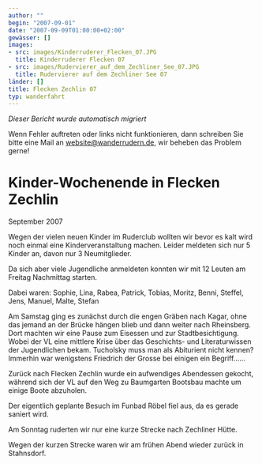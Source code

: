 ```yaml
---
author: ""
begin: "2007-09-01"
date: "2007-09-09T01:00:00+02:00"
gewässer: []
images:
- src: images/Kinderruderer_Flecken_07.JPG
  title: Kinderruderer Flecken 07
- src: images/Rudervierer_auf_dem_Zechliner_See_07.JPG
  title: Rudervierer auf dem Zechliner See 07
länder: []
title: Flecken Zechlin 07
typ: wanderfahrt
---
```



*Dieser Bericht wurde automatisch migriert*

Wenn Fehler auftreten oder links nicht funktionieren, dann schreiben Sie bitte eine Mail an website@wanderrudern.de, wir beheben das Problem gerne!



# Kinder-Wochenende in Flecken Zechlin


September 2007

Wegen der vielen neuen Kinder im Ruderclub wollten wir bevor es kalt wird noch einmal eine Kinderveranstaltung machen. Leider meldeten sich nur 5 Kinder an, davon nur 3 Neumitglieder.

Da sich aber viele Jugendliche anmeldeten konnten wir mit 12 Leuten am Freitag Nachmittag starten.

Dabei waren: Sophie, Lina, Rabea, Patrick, Tobias, Moritz, Benni, Steffel, Jens, Manuel, Malte, Stefan

Am Samstag ging es zunächst durch die engen Gräben nach Kagar, ohne das jemand an der Brücke hängen blieb und dann weiter nach Rheinsberg. Dort machten wir eine Pause zum Eisessen und zur Stadtbesichtigung. Wobei der VL eine mittlere Krise über das Geschichts- und Literaturwissen der Jugendlichen bekam. Tucholsky muss man als Abiturient nicht kennen? Immerhin war wenigstens Friedrich der Grosse bei einigen ein Begriff......

Zurück nach Flecken Zechlin wurde ein aufwendiges Abendessen gekocht, während sich der VL auf den Weg zu Baumgarten Bootsbau machte um einige Boote abzuholen.

Der eigentlich geplante Besuch im Funbad Röbel fiel aus, da es gerade saniert wird.

Am Sonntag ruderten wir nur eine kurze Strecke nach Zechliner Hütte.

Wegen der kurzen Strecke waren wir am frühen Abend wieder zurück in Stahnsdorf.